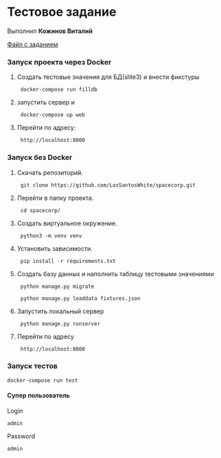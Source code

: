 # Тестовое задание
Выполнил <strong>Кожинов Виталий</strong>

<a href="https://docs.yandex.ru/docs/view?url=ya-mail%3A%2F%2F180988410024962362%2F1.2&name=main.pdf&uid=635589445">Файл с заданием</a>

### Запуск проекта через Docker


1. Создать тестовые значения для БД(slite3) и внести фикстуры

        docker-compose run filldb

2. запустить сервер и 

        docker-compose up web

3. Перейти по адресу:

        http://localhost:8000

### Запуск без Docker

1. Скачать репозиторий.

        git clone https://github.com/LosSantosWhite/spacecorp.git

2. Перейти в папку проекта.

        cd spacecorp/

2. Создать виртуальное окружение.

        python3 -m venv venv

3. Установить зависимости.

        pip install -r requirements.txt

4. Создать базу данных и наполнить таблицу тестовыми значениями

        python manage.py migrate

        python manage.py loaddata fixtures.json

5. Запустить локальный сервер

        python manage.py runserver

6. Перейти по адресу

        http://localhost:8000


### Запуск тестов

    docker-compose run test


#### Супер пользователь
Login

    admin

Password

    admin



